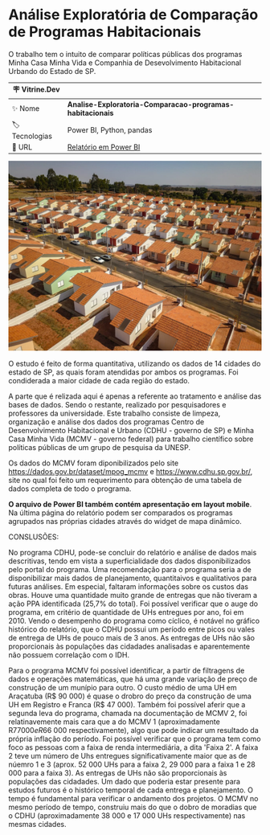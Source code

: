 # Análise Exploratória de Comparação de Programas Habitacionais
O trabalho tem o intuito de comparar políticas públicas dos programas Minha Casa Minha Vida e Companhia de Desevolvimento Habitacional Urbando do Estado de SP.

| :placard: Vitrine.Dev |     |
| -------------  | --- |
| :sparkles: Nome        | **Analise-Exploratoria-Comparacao-programas-habitacionais**
| :label: Tecnologias | Power BI, Python, pandas
| :rocket: URL         | [Relatório em Power BI](https://app.powerbi.com/view?r=eyJrIjoiMmMwMjliODAtYzQyMC00ZGRjLThlOTktYjE0MWQ0ODU5NTg1IiwidCI6IjY0MWNkNGE2LTU5OTgtNDMxNy05ZTRhLTQ2ZjM2NjhmZGFjNCJ9&pageName=ReportSection)

![Comparação programas habitacionais](/cdhu.jpg#vitrinedev)

O estudo é feito de forma quantitativa, utilizando os dados de 14 cidades do estado de SP, as quais foram atendidas por ambos os programas. Foi condiderada a maior cidade de cada região do estado.

A parte que é relizada aqui é apenas a referente ao tratamento e análise das bases de dados. Sendo o restante, realizado por pesquisadores e professores da universidade. Este trabalho consiste de limpeza, organização e análise dos dados dos programas Centro de Desenvolvimento Habitacional e Urbano (CDHU - governo de SP) e Minha Casa Minha Vida (MCMV - governo federal) para trabalho científico sobre políticas públicas de um grupo de pesquisa da UNESP.

Os dados do MCMV foram diponibilizados pelo site https://dados.gov.br/dataset/mpog_mcmv e https://www.cdhu.sp.gov.br/, site no qual foi feito um requerimento para obtenção de uma tabela de dados completa de todo o programa. 

**O arquivo de Power BI também contém apresentação em layout mobile**. Na última página do relatório podem ser comparados os programas agrupados nas próprias cidades através do widget de mapa dinâmico.

CONSLUSÕES:

No programa CDHU, pode-se concluir do relatório e análise de dados mais descritivas, tendo em vista a superficialidade dos dados disponibilizados pelo portal do programa. Uma recomendação para o programa seria a de disponibilizar mais dados de planejamento, quantitaivos e qualitativos para futuras análises. Em especial, faltaram informações sobre os custos das obras. Houve uma quantidade muito grande de entregas que não tiveram a ação PPA identificada (25,7% do total). Foi possível verificar que o auge do programa, em critério de quantidade de UHs entregues por ano, foi em 2010. Vendo o desempenho do programa como cíclico, é notável no gráfico histórico do relatório, que o CDHU possui um período entre picos ou vales de entrega de UHs de pouco mais de 3 anos. As entregas de UHs não são proporcionais às populações das cidadades analisadas e aparentemente não possuem correlação com o IDH.

Para o programa MCMV foi possível identificar, a partir de filtragens de dados e operações matemáticas, que há uma grande variação de preço de construção de um munípio para outro. O custo médio de uma UH em Araçatuba (R$ 90 000) é quase o drobro do preço da construção de uma UH em Registro e Franca (R$ 47 000). Também foi possível aferir que a segunda leva do programa, chamada na documentação de MCMV 2, foi relatinavemente mais cara que a do MCMV 1 (aproximadamente R$77 000 e R$66 000 respectivamente), algo que pode indicar um resultado da própria inflação do período. Foi possível verificar que o programa tem como foco as pessoas com a faixa de renda intermediária, a dita 'Faixa 2'. A faixa 2 teve um número de Uhs entregues significativamente maior que as de núemro 1 e 3 (aprox. 52 000 UHs para a faixa 2, 29 000 para a faixa 1 e 28 000 para a faixa 3). As entregas de UHs não são proporcionais às populações das cidadades. Um dado que poderia estar presente para estudos futuros é o histórico temporal de cada entrega e planejamento. O tempo é fundamental para verificar o andamento dos projetos. O MCMV no mesmo período de tempo, construiu mais do que o dobro de moradias que o CDHU (aproximadamente 38 000 e 17 000 UHs respectivamente) nas mesmas cidades.
